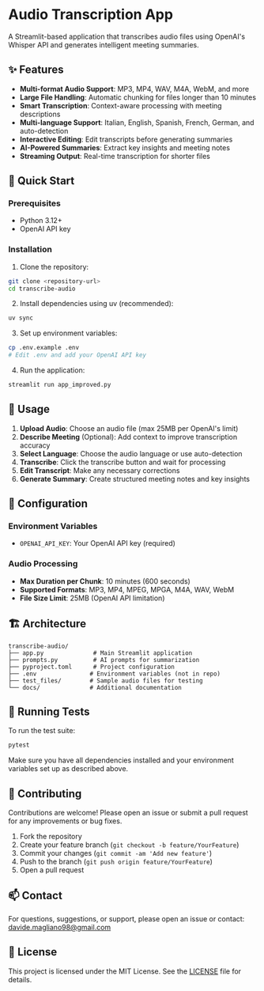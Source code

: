 # Audio Transcription App

A Streamlit-based application that transcribes audio files using OpenAI's Whisper API and generates intelligent meeting summaries.

## ✨ Features

- **Multi-format Audio Support**: MP3, MP4, WAV, M4A, WebM, and more
- **Large File Handling**: Automatic chunking for files longer than 10 minutes
- **Smart Transcription**: Context-aware processing with meeting descriptions
- **Multi-language Support**: Italian, English, Spanish, French, German, and auto-detection
- **Interactive Editing**: Edit transcripts before generating summaries
- **AI-Powered Summaries**: Extract key insights and meeting notes
- **Streaming Output**: Real-time transcription for shorter files

## 🚀 Quick Start

### Prerequisites

- Python 3.12+
- OpenAI API key

### Installation

1. Clone the repository:
```bash
git clone <repository-url>
cd transcribe-audio
```

2. Install dependencies using uv (recommended):
```bash
uv sync
```

3. Set up environment variables:
```bash
cp .env.example .env
# Edit .env and add your OpenAI API key
```

4. Run the application:
```bash
streamlit run app_improved.py
```

## 📖 Usage

1. **Upload Audio**: Choose an audio file (max 25MB per OpenAI's limit)
2. **Describe Meeting** (Optional): Add context to improve transcription accuracy
3. **Select Language**: Choose the audio language or use auto-detection
4. **Transcribe**: Click the transcribe button and wait for processing
5. **Edit Transcript**: Make any necessary corrections
6. **Generate Summary**: Create structured meeting notes and key insights

## 🔧 Configuration

### Environment Variables

- `OPENAI_API_KEY`: Your OpenAI API key (required)

### Audio Processing

- **Max Duration per Chunk**: 10 minutes (600 seconds)
- **Supported Formats**: MP3, MP4, MPEG, MPGA, M4A, WAV, WebM
- **File Size Limit**: 25MB (OpenAI API limitation)

## 🏗️ Architecture

```
transcribe-audio/
├── app.py              # Main Streamlit application
├── prompts.py          # AI prompts for summarization
├── pyproject.toml      # Project configuration
├── .env               # Environment variables (not in repo)
├── test_files/        # Sample audio files for testing
└── docs/              # Additional documentation
```

## 🧪 Running Tests

To run the test suite:

```bash
pytest
```

Make sure you have all dependencies installed and your environment variables set up as described above.

## 🤝 Contributing

Contributions are welcome! Please open an issue or submit a pull request for any improvements or bug fixes.

1. Fork the repository
2. Create your feature branch (`git checkout -b feature/YourFeature`)
3. Commit your changes (`git commit -am 'Add new feature'`)
4. Push to the branch (`git push origin feature/YourFeature`)
5. Open a pull request

## 📫 Contact

For questions, suggestions, or support, please open an issue or contact: [davide.magliano98@gmail.com](mailto:davide.magliano98@gmail.com)

## 📝 License

This project is licensed under the MIT License. See the [LICENSE](LICENSE) file for details.